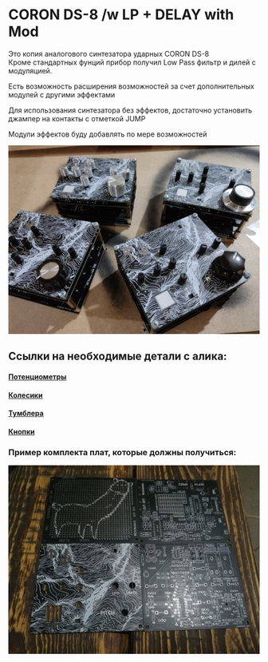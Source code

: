 # CORON DS-8 /w LP + DELAY with Mod

Это копия аналогового синтезатора ударных CORON DS-8<br>
Кроме стандартных фунций прибор получил Low Pass фильтр и дилей с модуляцией.

Есть возможность расширения возможностей за счет дополнительных модулей с другими эффектами

Для использования синтезатора без эффектов, достаточно установить джампер на контакты с отметкой JUMP

Модули эффектов буду добавлять по мере возможностей

 
![CORON_DS8](https://github.com/EugeneCarlo/coron-ds8-super-huevo-edition/blob/main/Image/YwKnsgYQ7no.jpg)

## Ссылки на необходимые детали с алика:

#### [Потенциометры](https://aliexpress.ru/item/1871188517.html)

#### [Колесики](https://aliexpress.ru/item/4000702166610.html)

#### [Тумблера](https://aliexpress.ru/item/32723119383.html)

#### [Кнопки](https://aliexpress.ru/item/4000224636043.html)


### Пример комплекта плат, которые должны получиться:
![Пример плат](https://github.com/EugeneCarlo/coron-ds8-super-huevo-edition/blob/main/Image/F3CKZTPLIhw.jpg)
